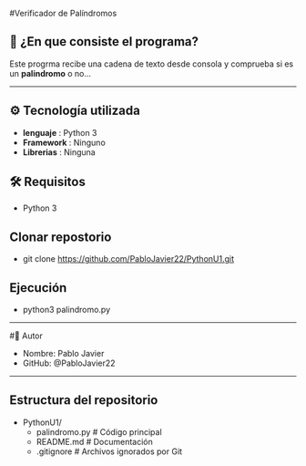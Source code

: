 #Verificador de Palíndromos
## 📌 ¿En que consiste el programa?

Este progrma recibe una cadena de texto desde consola y comprueba si es un **palindromo** o no...

---

## ⚙️ Tecnología utilizada

- **lenguaje** : Python 3
- **Framework** : Ninguno
- **Librerias** : Ninguna

## 🛠️ Requisitos

- Python 3

## Clonar repostorio

- git clone https://github.com/PabloJavier22/PythonU1.git

## Ejecución

- python3 palindromo.py

---

#👤 Autor

- Nombre: Pablo Javier
- GitHub: @PabloJavier22

---

## Estructura del repositorio
- PythonU1/
    - palindromo.py        # Código principal
    - README.md            # Documentación
    - .gitignore           # Archivos ignorados por Git

